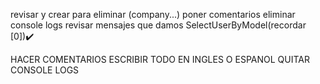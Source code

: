 revisar y crear para eliminar (company...)
poner comentarios
eliminar console logs
revisar mensajes que damos
SelectUserByModel(recordar [0])✔️

HACER COMENTARIOS
ESCRIBIR TODO EN INGLES O ESPANOL
QUITAR CONSOLE LOGS
